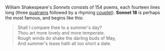 <p>
William Shakespeare's <em>Sonnets</em> consists of 154 poems, each fourteen lines long (three
<a href="https://en.wikipedia.org/wiki/Quatrain">quatrains</a>
  followed by a rhyming
<a href="https://en.wikipedia.org/wiki/Couplet">couplet</a>).
<strong>Sonnet 18</strong> is perhaps the most famous, and begins like this:
</p>
<blockquote>
<p>
Shall I compare thee to a summer's day?<br>
Thou art more lovely and more temperate.<br> Rough winds do shake the darling buds of May,<br> And summer's lease hath all too short a date.
  </p>
</blockquote>
